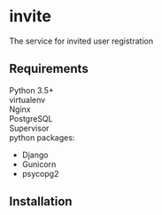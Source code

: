 # invite
The service for invited user registration  
## Requirements
Python 3.5+  
virtualenv  
Nginx  
PostgreSQL  
Supervisor  
python packages:  
- Django  
- Gunicorn  
- psycopg2  
   
## Installation  
